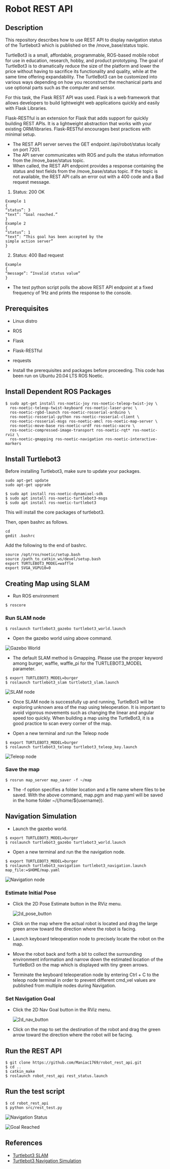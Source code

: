 # Robot REST API

## Description

This repository describes how to use REST API to display navigation status of the Turtlebot3 which is published on the /move_base/status topic.

TurtleBot3 is a small, affordable, programmable, ROS-based mobile robot for use in education, research, hobby, and product prototyping. The goal of TurtleBot3 is to dramatically reduce the size of the platform and lower the price without having to sacrifice its functionality and quality, while at the same time offering expandability. The TurtleBot3 can be customized into various ways depending on how you reconstruct the mechanical parts and use optional parts such as the computer and sensor.

For this task, the Flask REST API was used. Flask is a web framework that allows developers to build lightweight web applications quickly and easily with Flask Libraries. 

Flask-RESTful is an extension for Flask that adds support for quickly building REST APIs. It is a lightweight abstraction that works with your existing ORM/libraries. Flask-RESTful encourages best practices with minimal setup.

- The REST API server serves the GET endpoint /api/robot/status locally on port 7201.
- The API server communicates with ROS and pulls the status information from the /move_base/status topic.
- When called, the REST API endpoint provides a response containing the status and text fields from the /move_base/status topic. If the topic is not available, the REST API calls an error out with a 400 code and a Bad request message.
1. Status: 200 OK
```
Example 1
{
“status”: 3
“text”: “Goal reached.”
}
Example 2
{
“status”: 1
“text”: “This goal has been accepted by the
simple action server”
}
```
2. Status: 400 Bad request
```
Example
{
“message”: “Invalid status value”
}
```
- The test python script polls the above REST API endpoint at a fixed frequency of 1Hz and prints the response to the console.

## Prerequisites

- Linux distro
- ROS
- Flask
- Flask-RESTful
- requests

- Install the prerequisites and packages before proceeding. This code has been run on Ubuntu 20.04 LTS ROS Noetic.

## Install Dependent ROS Packages

```
$ sudo apt-get install ros-noetic-joy ros-noetic-teleop-twist-joy \
  ros-noetic-teleop-twist-keyboard ros-noetic-laser-proc \
  ros-noetic-rgbd-launch ros-noetic-rosserial-arduino \
  ros-noetic-rosserial-python ros-noetic-rosserial-client \
  ros-noetic-rosserial-msgs ros-noetic-amcl ros-noetic-map-server \
  ros-noetic-move-base ros-noetic-urdf ros-noetic-xacro \
  ros-noetic-compressed-image-transport ros-noetic-rqt* ros-noetic-rviz \
  ros-noetic-gmapping ros-noetic-navigation ros-noetic-interactive-markers
  ```

## Install Turtlebot3

Before installing Turtlebot3, make sure to update your packages.
```
sudo apt-get update
sudo apt-get upgrade
```
```
$ sudo apt install ros-noetic-dynamixel-sdk
$ sudo apt install ros-noetic-turtlebot3-msgs
$ sudo apt install ros-noetic-turtlebot3
```
This will install the core packages of turtlebot3.

Then, open bashrc as follows.
```
cd 
gedit .bashrc
```
Add the following to the end of bashrc.
```
source /opt/ros/noetic/setup.bash
source /path_to_catkin_ws/devel/setup.bash
export TURTLEBOT3_MODEL=waffle
export SVGA_VGPU10=0
```

## Creating Map using SLAM

- Run ROS environment
```
$ roscore
```

### Run SLAM node

```
$ roslaunch turtlebot3_gazebo turtlebot3_world.launch
```
- Open the gazebo world using above command.

![Gazebo World](https://github.com/Maniac1769/robot_rest_api/blob/master/images/gazebo.png)

- The default SLAM method is Gmapping. Please use the proper keyword among burger, waffle, waffle_pi for the TURTLEBOT3_MODEL parameter.
```
$ export TURTLEBOT3_MODEL=burger
$ roslaunch turtlebot3_slam turtlebot3_slam.launch
```
![SLAM node](https://github.com/Maniac1769/robot_rest_api/blob/master/images/slam.png)

- Once SLAM node is successfully up and running, TurtleBot3 will be exploring unknown area of the map using teleoperation. It is important to avoid vigorous movements such as changing the linear and angular speed too quickly. When building a map using the TurtleBot3, it is a good practice to scan every corner of the map.

- Open a new terminal and run the Teleop node 
```
$ export TURTLEBOT3_MODEL=burger
$ roslaunch turtlebot3_teleop turtlebot3_teleop_key.launch
```
![Teleop node](https://github.com/Maniac1769/robot_rest_api/blob/master/images/teleop.png)

### Save the map
```
$ rosrun map_server map_saver -f ~/map
```
- The -f option specifies a folder location and a file name where files to be saved. With the above command, map.pgm and map.yaml will be saved in the home folder ~/(/home/${username}).

## Navigation Simulation

- Launch the gazebo world.
```
$ export TURTLEBOT3_MODEL=burger
$ roslaunch turtlebot3_gazebo turtlebot3_world.launch
```

- Open a new terminal and run the the navigation node.
```
$ export TURTLEBOT3_MODEL=burger
$ roslaunch turtlebot3_navigation turtlebot3_navigation.launch map_file:=$HOME/map.yaml
```
![Navigation node](https://github.com/Maniac1769/robot_rest_api/blob/master/images/navigation.png)

### Estimate Initial Pose

- Click the 2D Pose Estimate button in the RViz menu.

  ![2d_pose_button](https://github.com/Maniac1769/robot_rest_api/blob/master/images/2d_pose.png)

- Click on the map where the actual robot is located and drag the large green arrow toward the direction where the robot is facing.
- Launch keyboard teleoperation node to precisely locate the robot on the map.
- Move the robot back and forth a bit to collect the surrounding environment information and narrow down the estimated location of the TurtleBot3 on the map which is displayed with tiny green arrows.
- Terminate the keyboard teleoperation node by entering Ctrl + C to the teleop node terminal in order to prevent different cmd_vel values are published from multiple nodes during Navigation.

### Set Navigation Goal

- Click the 2D Nav Goal button in the RViz menu.

  ![2d_nav_button](https://github.com/Maniac1769/robot_rest_api/blob/master/images/2d_nav.png)

- Click on the map to set the destination of the robot and drag the green arrow toward the direction where the robot will be facing.

## Run the REST API

```
$ git clone https://github.com/Maniac1769/robot_rest_api.git
$ cd ..
$ catkin_make
$ roslaunch robot_rest_api rest_status.launch
```

## Run the test script

```
$ cd robot_rest_api
$ python src/rest_test.py
```
![Navigation Status](https://github.com/Maniac1769/robot_rest_api/blob/master/images/status.png)

![Goal Reached](https://github.com/Maniac1769/robot_rest_api/blob/master/images/goal_reached.png)

## References

- [Turtlebot3 SLAM](https://emanual.robotis.com/docs/en/platform/turtlebot3/slam/#slam)
- [Turtlebot3 Navigation Simulation](https://emanual.robotis.com/docs/en/platform/turtlebot3/nav_simulation/)
